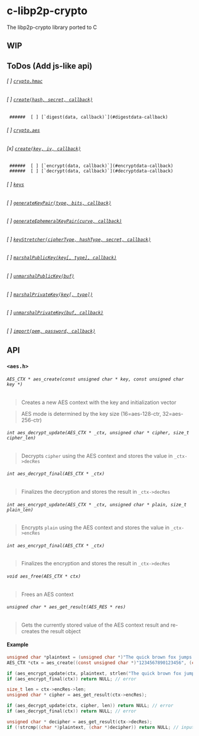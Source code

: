 # c-libp2p-crypto

The libp2p-crypto library ported to C

## WIP

## ToDos (Add js-like api)
 ######  [ ] [`crypto.hmac`](#hmac)
   ######  [ ] [`create(hash, secret, callback)`](#createhash-secret-callback)
     ######  [ ] [`digest(data, callback)`](#digestdata-callback)
 ######  [ ] [`crypto.aes`](#aes)
   ######  [x] [`create(key, iv, callback)`](#createkey-iv-callback)
     ######  [ ] [`encrypt(data, callback)`](#encryptdata-callback)
     ######  [ ] [`decrypt(data, callback)`](#decryptdata-callback)
 ######  [ ] [`keys`](#keys)
   ######  [ ] [`generateKeyPair(type, bits, callback)`](#generatekeypairtype-bits-callback)
   ######  [ ] [`generateEphemeralKeyPair(curve, callback)`](#generateephemeralkeypaircurve-callback)
   ######  [ ] [`keyStretcher(cipherType, hashType, secret, callback)`](#keystretcherciphertype-hashtype-secret-callback)
   ######  [ ] [`marshalPublicKey(key[, type], callback)`](#marshalpublickeykey-type-callback)
   ######  [ ] [`unmarshalPublicKey(buf)`](#unmarshalpublickeybuf)
   ######  [ ] [`marshalPrivateKey(key[, type])`](#marshalprivatekeykey-type)
   ######  [ ] [`unmarshalPrivateKey(buf, callback)`](#unmarshalprivatekeybuf-callback)
   ######  [ ] [`import(pem, password, callback)`](#importpem-password-callback)

## API

###  `<aes.h>`

######  `AES_CTX * aes_create(const unsigned char * key, const unsigned char key *)`

> Creates a new AES context with the key and initialization vector

> AES mode is determined by the key size (16=aes-128-ctr, 32=aes-256-ctr)

######  `int aes_decrypt_update(AES_CTX * _ctx, unsigned char * cipher, size_t cipher_len)`

> Decrypts `cipher` using the AES context and stores the value in `_ctx->decRes`

######  `int aes_decrypt_final(AES_CTX * _ctx)`

> Finalizes the decryption and stores the result in `_ctx->decRes`

######  `int aes_encrypt_update(AES_CTX * _ctx, unsigned char * plain, size_t plain_len)`

> Encrypts `plain` using the AES context and stores the value in `_ctx->encRes`

######  `int aes_encrypt_final(AES_CTX * _ctx)`

> Finalizes the encryption and stores the result in `_ctx->decRes`

###### `void aes_free(AES_CTX * ctx)`

> Frees an AES context

###### `unsigned char * aes_get_result(AES_RES * res)`

> Gets the currently stored value of the AES context result and re-creates the result object

#### Example

```c
unsigned char *plaintext = (unsigned char *)"The quick brown fox jumps over the lazy dog";
AES_CTX *ctx = aes_create((const unsigned char *)"1234567890123456", (const unsigned char *)"1234567890123456");

if (aes_encrypt_update(ctx, plaintext, strlen("The quick brown fox jumps over the lazy dog"))) return NULL; // error
if (aes_encrypt_final(ctx)) return NULL; // error

size_t len = ctx->encRes->len;
unsigned char * cipher = aes_get_result(ctx->encRes);

if (aes_decrypt_update(ctx, cipher, len)) return NULL; // error
if (aes_decrypt_final(ctx)) return NULL; // error

unsigned char * decipher = aes_get_result(ctx->decRes);
if (!strcmp((char *)plaintext, (char *)decipher)) return NULL; // input does not match output
```
